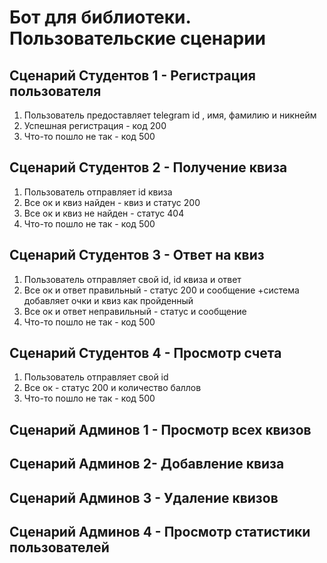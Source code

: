 # Бот для библиотеки. Пользовательские сценарии

## Сценарий Студентов 1 - Регистрация пользователя

1. Пользователь предоставляет telegram id , имя, фамилию и никнейм
2. Успешная регистрация - код 200
3. Что-то пошло не так - код 500

## Сценарий Студентов 2 - Получение квиза

1. Пользователь отправляет id квиза
2. Все ок и квиз найден - квиз и статус 200
3. Все ок и квиз не найден - статус 404
4. Что-то пошло не так - код 500

## Сценарий Студентов 3 - Ответ на квиз

1. Пользователь отправляет свой id, id квиза и ответ
2. Все ок и ответ правильный - статус 200 и сообщение
   +система добавляет очки и квиз как пройденный
3. Все ок и ответ неправильный - статус и сообщение
4. Что-то пошло не так - код 500

## Сценарий Студентов 4 - Просмотр счета

1. Пользователь отправляет свой id
2. Все ок - статус 200 и количество баллов
3. Что-то пошло не так - код 500

## Сценарий Админов 1 - Просмотр всех квизов

## Сценарий Админов 2- Добавление квиза

## Сценарий Админов 3 - Удаление квизов

## Сценарий Админов 4 - Просмотр статистики пользователей
